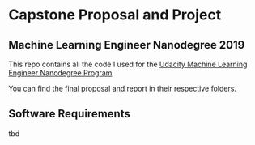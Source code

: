 # Capstone Proposal and Project

## Machine Learning Engineer Nanodegree 2019

This repo contains all the code I used for the [Udacity Machine Learning Engineer Nanodegree Program](https://www.udacity.com/course/machine-learning-engineer-nanodegree--nd009t)

You can find the final proposal and report in their respective folders.

## Software Requirements
tbd
